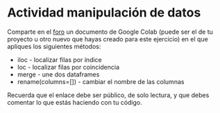 # Actividad manipulación de datos

Comparte en el [foro](https://formaciondocente.bunam.unam.mx:8091/moodle/fdocente/mod/forum/view.php?id=647) un documento de Google Colab (puede ser el de tu proyecto u otro nuevo que hayas creado para este ejercicio) en el que apliques los siguientes métodos:

- iloc - localizar filas por índice
- loc - localizar filas por coincidencia
- merge - une dos dataframes
- rename(columns=[])  - cambiar el nombre de las columnas

Recuerda que el enlace debe ser público, de solo lectura, y que debes comentar lo que estás haciendo con tu código.
